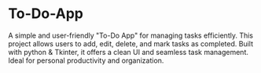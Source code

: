 # To-Do-App
A simple and user-friendly "To-Do App" for managing tasks efficiently. This project allows users to add, edit, delete, and mark tasks as completed. Built with python &amp; Tkinter, it offers a clean UI and seamless task management. Ideal for personal productivity and organization.
